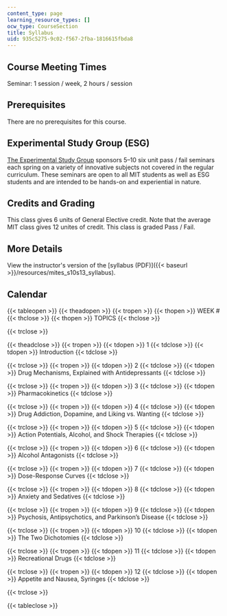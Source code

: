 ```yaml
---
content_type: page
learning_resource_types: []
ocw_type: CourseSection
title: Syllabus
uid: 935c5275-9c02-f567-2fba-1816615fbda8
---
```


Course Meeting Times
--------------------

Seminar: 1 session / week, 2 hours / session

Prerequisites
-------------

There are no prerequisites for this course.

Experimental Study Group (ESG)
------------------------------

[The Experimental Study Group](http://esg.mit.edu/) sponsors 5–10 six unit pass / fail seminars each spring on a variety of innovative subjects not covered in the regular curriculum. These seminars are open to all MIT students as well as ESG students and are intended to be hands-on and experiential in nature.

Credits and Grading
-------------------

This class gives 6 units of General Elective credit. Note that the average MIT class gives 12 unites of credit. This class is graded Pass / Fail.

More Details
------------

View the instructor's version of the [syllabus (PDF)]({{< baseurl >}}/resources/mites_s10s13_syllabus). 

Calendar
--------

{{< tableopen >}}
{{< theadopen >}}
{{< tropen >}}
{{< thopen >}}
WEEK #
{{< thclose >}}
{{< thopen >}}
TOPICS
{{< thclose >}}

{{< trclose >}}

{{< theadclose >}}
{{< tropen >}}
{{< tdopen >}}
1
{{< tdclose >}}
{{< tdopen >}}
Introduction
{{< tdclose >}}

{{< trclose >}}
{{< tropen >}}
{{< tdopen >}}
2
{{< tdclose >}}
{{< tdopen >}}
Drug Mechanisms, Explained with Antidepressants
{{< tdclose >}}

{{< trclose >}}
{{< tropen >}}
{{< tdopen >}}
3
{{< tdclose >}}
{{< tdopen >}}
Pharmacokinetics
{{< tdclose >}}

{{< trclose >}}
{{< tropen >}}
{{< tdopen >}}
4
{{< tdclose >}}
{{< tdopen >}}
Drug Addiction, Dopamine, and Liking vs. Wanting
{{< tdclose >}}

{{< trclose >}}
{{< tropen >}}
{{< tdopen >}}
5
{{< tdclose >}}
{{< tdopen >}}
Action Potentials, Alcohol, and Shock Therapies
{{< tdclose >}}

{{< trclose >}}
{{< tropen >}}
{{< tdopen >}}
6
{{< tdclose >}}
{{< tdopen >}}
Alcohol Antagonists
{{< tdclose >}}

{{< trclose >}}
{{< tropen >}}
{{< tdopen >}}
7
{{< tdclose >}}
{{< tdopen >}}
Dose-Response Curves
{{< tdclose >}}

{{< trclose >}}
{{< tropen >}}
{{< tdopen >}}
8
{{< tdclose >}}
{{< tdopen >}}
Anxiety and Sedatives
{{< tdclose >}}

{{< trclose >}}
{{< tropen >}}
{{< tdopen >}}
9
{{< tdclose >}}
{{< tdopen >}}
Psychosis, Antipsychotics, and Parkinson’s Disease
{{< tdclose >}}

{{< trclose >}}
{{< tropen >}}
{{< tdopen >}}
10
{{< tdclose >}}
{{< tdopen >}}
The Two Dichotomies
{{< tdclose >}}

{{< trclose >}}
{{< tropen >}}
{{< tdopen >}}
11
{{< tdclose >}}
{{< tdopen >}}
Recreational Drugs
{{< tdclose >}}

{{< trclose >}}
{{< tropen >}}
{{< tdopen >}}
12
{{< tdclose >}}
{{< tdopen >}}
Appetite and Nausea, Syringes
{{< tdclose >}}

{{< trclose >}}

{{< tableclose >}}
